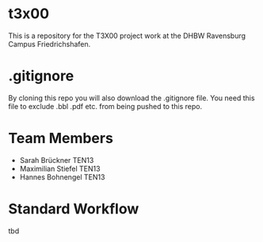 # t3x00
This is a repository for the T3X00 project work at the DHBW Ravensburg Campus Friedrichshafen.

# .gitignore
By cloning this repo you will also download the .gitignore file. You need this file to exclude .bbl .pdf etc. from being pushed to this repo. 

# Team Members

* Sarah Brückner TEN13
* Maximilian Stiefel TEN13
* Hannes Bohnengel TEN13

# Standard Workflow
tbd
